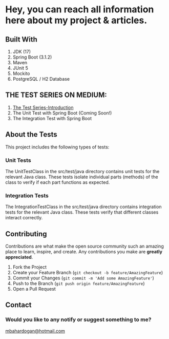 # Hey, you can reach all information here about my project & articles.

##  Built With

1. JDK (17)
2. Spring Boot (3.1.2)
3. Maven 
4. JUnit 5
5. Mockito
6. PostgreSQL / H2 Database



## THE TEST SERIES ON MEDIUM:
1. [The Test Series-Introduction](https://medium.com/@mbahardogan/the-test-series-introduction-c4fee770442c)
2. The Unit Test with Spring Boot (Coming Soon!)
3. The Integration Test with Spring Boot


## About the Tests

This project includes the following types of tests:

### Unit Tests
The UnitTestClass in the src/test/java directory contains unit tests for the relevant Java class. These tests isolate individual parts (methods) of the class to verify if each part functions as expected.

### Integration Tests
The IntegrationTestClass in the src/test/java directory contains integration tests for the relevant Java class. These tests verify that different classes interact correctly.


## Contributing

Contributions are what make the open source community such an amazing place to learn, inspire, and create. Any contributions you make are **greatly appreciated**.

1. Fork the Project
2. Create your Feature Branch (`git checkout -b feature/AmazingFeature`)
3. Commit your Changes (`git commit -m 'Add some AmazingFeature'`)
4. Push to the Branch (`git push origin feature/AmazingFeature`)
5. Open a Pull Request


## Contact
### Would you like to any notify or suggest something to me?
mbahardogan@hotmail.com
